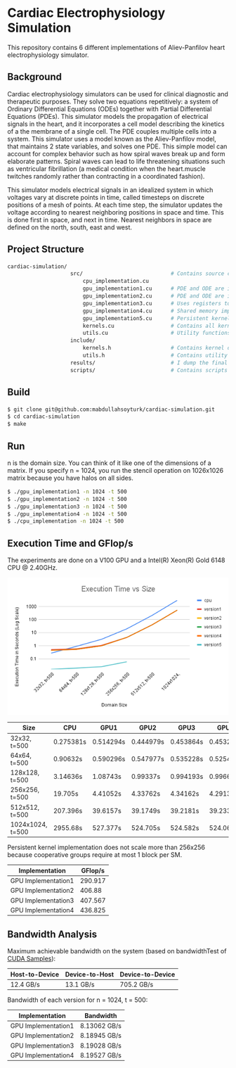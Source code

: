 # Cardiac Electrophysiology Simulation

This repository contains 6 different implementations of Aliev-Panfilov heart electrophysiology simulator.

## Background

Cardiac electrophysiology simulators can be used for clinical diagnostic and therapeutic purposes. They solve two equations repetitively: a system of Ordinary Differential Equations (ODEs) together with Partial Differential Equations (PDEs). This simulator models the propagation of electrical signals in the heart, and it incorporates a cell model describing the kinetics of a the membrane of a single cell. The PDE couples multiple cells into a system. This simulator uses a model known as the Aliev-Panfilov model, that maintains 2 state variables, and solves one PDE. This simple model can account for complex behavior such as how spiral waves break up and form elaborate patterns. Spiral waves can lead to life threatening situations such as ventricular fibrillation (a medical condition when the heart.muscle twitches randomly rather than contracting in a coordinated fashion).

This simulator models electrical signals in an idealized system in which voltages vary at discrete points in time, called timesteps on discrete positions of a mesh of points. At each time step, the simulator updates the voltage according to nearest neighboring positions in space and time. This is done first in space, and next in time. Nearest neighbors in space are defined on the north, south, east and west.

## Project Structure

```bash
cardiac-simulation/        
                    src/                            # Contains source code
                        cpu_implementation.cu
                        gpu_implementation1.cu      # PDE and ODE are in different kernels
                        gpu_implementation2.cu      # PDE and ODE are in the same kernel
                        gpu_implementation3.cu      # Uses registers to decrease global memory access
                        gpu_implementation4.cu      # Shared memory implementation
                        gpu_implementation5.cu      # Persistent kernel implementation
                        kernels.cu                  # Contains all kernels
                        utils.cu                    # Utility functions
                    include/                        
                        kernels.h                   # Contains kernel declarations
                        utils.h                     # Contains utility function declarations
                    results/                        # I dump the final content of arrays here to compare with the original implementation
                    scripts/                        # Contains scripts for convenience  
```

## Build

```sh
$ git clone git@github.com:mabdullahsoyturk/cardiac-simulation.git
$ cd cardiac-simulation
$ make
```

## Run

n is the domain size. You can think of it like one of the dimensions of a matrix. If you specify n = 1024, you run the stencil operation on 1026x1026 matrix because you have halos on all sides.

```sh
$ ./gpu_implementation1 -n 1024 -t 500
$ ./gpu_implementation2 -n 1024 -t 500
$ ./gpu_implementation3 -n 1024 -t 500
$ ./gpu_implementation4 -n 1024 -t 500
$ ./cpu_implementation -n 1024 -t 500
```

## Execution Time and GFlop/s

The experiments are done on a V100 GPU and a Intel(R) Xeon(R) Gold 6148 CPU @ 2.40GHz.

![Execution Times](figures/execution_times.png)

| Size | CPU | GPU1 | GPU2 | GPU3 | GPU4 | GPU5 | 
| ------ | ------ | ------ | ------ | ------ | ------ | ------ |
| 32x32, t=500 |     0.275381s |    0.514294s | 0.444979s |  0.453864s | 0.45327s |  0.0163369s  |
| 64x64, t=500 |     0.90632s |     0.590296s | 0.547977s |  0.535228s | 0.525459s|  0.0197961s |
| 128x128, t=500 |   3.14636s |     1.08743s |  0.99337s |   0.994193s | 0.996683s | 0.0253801s |
| 256x256, t=500 |   19.705s |      4.41052s |  4.33762s |   4.34162s |  4.2913s |   0.060096s |
| 512x512, t=500 |   207.396s |     39.6157s |  39.1749s |   39.2181s |  39.2334s |  0 |
| 1024x1024, t=500 | 2955.68s |     527.377s |  524.705s |   524.582s |  524.065s |  0 |

Persistent kernel implementation does not scale more than 256x256 because cooperative groups require at most 1 block per SM.

| Implementation | GFlop/s |
| ------ | ------ |
| GPU Implementation1 | 290.917 |
| GPU Implementation2 | 406.88 |
| GPU Implementation3 | 407.567 |
| GPU Implementation4 | 436.825 |

## Bandwidth Analysis

Maximum achievable bandwidth on the system (based on bandwidthTest of [CUDA Samples](https://github.com/NVIDIA/cuda-samples/tree/master/Samples/bandwidthTest)): 

| Host-to-Device | Device-to-Host | Device-to-Device |
| ------ | ------ | ------ |
| 12.4 GB/s | 13.1 GB/s | 705.2 GB/s |

Bandwidth of each version for n = 1024, t = 500:

| Implementation | Bandwidth |
| ------ | ------ |
| GPU Implementation1 | 8.13062 GB/s |
| GPU Implementation2 | 8.18945 GB/s |
| GPU Implementation3 | 8.19028 GB/s |
| GPU Implementation4 | 8.19527 GB/s |